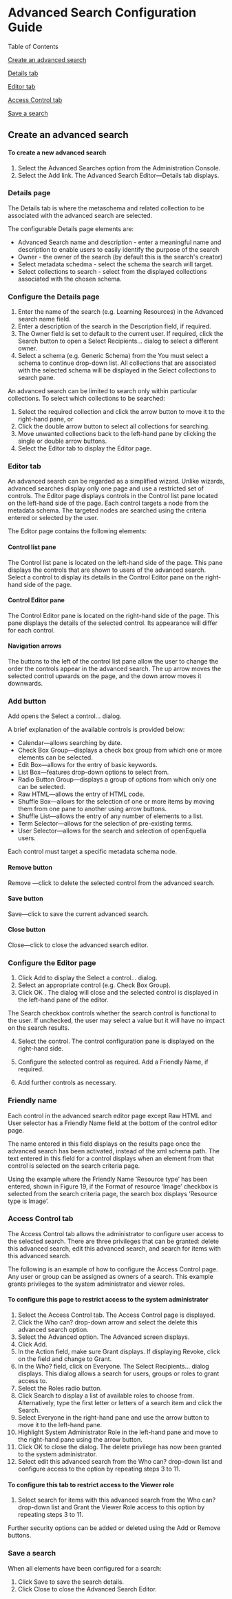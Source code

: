 # Advanced Search Configuration Guide

Table of Contents

[Create an advanced search](#create-an-advanced-search)

[Details tab](#details-tab)

[Editor tab](#editor-tab)

[Access Control tab](#access-control-tab)

[Save a search](#save-a-search)

## Create an advanced search

#### To create a new advanced search
1. Select the Advanced Searches option from the Administration Console.
2. Select the Add link. The Advanced Search Editor—Details tab displays. 

### Details page
The Details tab is where the metaschema and related collection to be associated with the advanced search are selected.

The configurable Details page elements are:
* Advanced Search name and description - enter a meaningful name and description to enable users to easily identify the purpose of the search
* Owner - the owner of the search (by default this is the search's creator)
* Select metadata schedma - select the schema the search will target.
* Select collections to search - select from the displayed collections associated with the chosen schema.

### Configure the Details page
1. Enter the name of the search (e.g. Learning Resources) in the Advanced search name field.
2. Enter a description of the search in the Description field, if required.
3. The Owner field is set to default to the current user. If required, click the Search button to open a Select Recipients... dialog to select a different owner.
4. Select a schema (e.g. Generic Schema) from the You must select a schema to continue drop-down list. All collections that are associated with the selected schema will be displayed in the Select collections to search pane. 

An advanced search can be limited to search only within particular collections. To select which collections to be searched:
1. Select the required collection and click the arrow button to move it to the right-hand pane, or
2. Click the double arrow button to select all collections for searching. 
3. Move unwanted collections back to the left-hand pane by clicking the single or double arrow buttons.
4. Select the Editor tab to display the Editor page. 

### Editor tab

An advanced search can be regarded as a simplified wizard. Unlike wizards, advanced searches display only one page and use a restricted set of controls. The Editor page displays controls in the Control list pane located on the left-hand side of the page. Each control targets a node from the metadata schema. The targeted nodes are searched using the criteria entered or selected by the user.

The Editor page contains the following elements:
#### Control list pane
The Control list pane is located on the left-hand side of the page. This pane displays the controls that are shown to users of the advanced search. Select a control to display its details in the Control Editor pane on the right-hand side of the page.
#### Control Editor pane
The Control Editor pane is located on the right-hand side of the page. This pane displays the details of the selected control. Its appearance will differ for each control.
#### Navigation arrows
The buttons to the left of the control list pane allow the user to change the order the controls appear in the advanced search. The up arrow moves the selected control upwards on the page, and the down arrow moves it downwards.
### Add button
Add opens the Select a control... dialog. 

A brief explanation of the available controls is provided below:
* Calendar—allows searching by date.
* Check Box Group—displays a check box group from which one or more elements can be selected.
* Edit Box—allows for the entry of basic keywords.
* List Box—features drop-down options to select from.
* Radio Button Group—displays a group of options from which only one can be selected.
* Raw HTML—allows the entry of HTML code.
* Shuffle Box—allows for the selection of one or more items by moving them from one pane to another using arrow buttons.
* Shuffle List—allows the entry of any number of elements to a list.
* Term Selector—allows for the selection of pre-existing terms.
* User Selector—allows for the search and selection of openEquella users.

Each control must target a specific metadata schema node.

#### Remove button
Remove —click to delete the selected control from the advanced search.
#### Save button
Save—click to save the current advanced search.
#### Close button
Close—click to close the advanced search editor.

### Configure the Editor page
1. Click Add to display the Select a control... dialog.
2. Select an appropriate control (e.g. Check Box Group).
3. Click OK . The dialog will close and the selected control is displayed in the left-hand pane of the editor. 

The Search checkbox controls whether the search control is functional to the user. If unchecked, the user may select a value but it will have no impact on the search results.

4. Select the control. The control configuration pane is displayed on the right-hand side. 

5. Configure the selected control as required. Add a Friendly Name, if required. 
6. Add further controls as necessary. 

### Friendly name
Each control in the advanced search editor page except Raw HTML and User selector has a Friendly Name field at the bottom of the control editor page. 

The name entered in this field displays on the results page once the advanced search has been activated, instead of the xml schema path. The text entered in this field for a control displays when an element from that control is selected on the search criteria page.

Using the example where the Friendly Name ‘Resource type’ has been entered, shown in Figure 19, if the Format of resource ‘Image’ checkbox is selected from the search criteria page, the search box displays ‘Resource type is Image’. 

### Access Control tab
The Access Control tab allows the administrator to configure user access to the selected search. There are three privileges that can be granted: delete this advanced search, edit this advanced search, and search for items with this advanced search.

The following is an example of how to configure the Access Control page. Any user or group can be assigned as owners of a search. This example grants privileges to the system administrator and viewer roles.

#### To configure this page to restrict access to the system administrator
1. Select the Access Control tab. The Access Control page is displayed. 
2. Click the Who can? drop-down arrow and select the delete this advanced search option.
3. Select the Advanced option. The Advanced screen displays. 
4. Click Add.
5. In the Action field, make sure Grant displays. If displaying Revoke, click on the field and change to Grant.
6. In the Who? field, click on Everyone. The Select Recipients... dialog displays. This dialog allows a search for users, groups or roles to grant access to.
7. Select the Roles radio button.
8. Click Search to display a list of available roles to choose from. Alternatively, type the first letter or letters of a search item and click the Search.
9. Select Everyone in the right-hand pane and use the arrow button to move it to the left-hand pane.
10. Highlight System Administrator Role in the left-hand pane and move to the right-hand pane using the arrow button.
11. Click OK to close the dialog.
The delete privilege has now been granted to the system administrator. 
12. Select edit this advanced search from the Who can? drop-down list and configure access to the option by repeating steps 3 to 11.

#### To configure this tab to restrict access to the Viewer role
1. Select search for items with this advanced search from the Who can? drop-down list and Grant the Viewer Role access to this option by repeating steps 3 to 11.

Further security options can be added or deleted using the Add or Remove buttons. 

### Save a search
When all elements have been configured for a search:
1. Click Save to save the search details.
2. Click Close to close the Advanced Search Editor.

